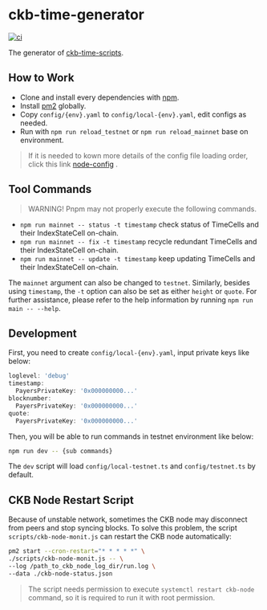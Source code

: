 # ckb-time-generator

[![ci](https://github.com/dotbitHQ/ckb-time-generator/actions/workflows/ci.yaml/badge.svg)](https://github.com/dotbitHQ/ckb-time-generator/actions/workflows/ci.yaml)

The generator of [ckb-time-scripts](https://github.com/DeAccountSystems/ckb-time-script).


## How to Work

- Clone and install every dependencies with [npm](https://www.npmjs.com/).
- Install [pm2](https://pm2.keymetrics.io/docs/usage/quick-start/) globally.
- Copy `config/{env}.yaml` to `config/local-{env}.yaml`, edit configs as needed.
- Run with `npm run reload_testnet` or `npm run reload_mainnet` base on environment.

> If it is needed to kown more details of the config file loading order, click this link [node-config](https://github.com/node-config/node-config/wiki/Configuration-Files#file-load-order) .


## Tool Commands

> WARNING! Pnpm may not properly execute the following commands.

- `npm run mainnet -- status -t timestamp` check status of TimeCells and their IndexStateCell on-chain.
- `npm run mainnet -- fix -t timestamp` recycle redundant TimeCells and their IndexStateCell on-chain.
- `npm run mainnet -- update -t timestamp` keep updating TimeCells and their IndexStateCell on-chain.

The `mainnet` argument can also be changed to `testnet`. Similarly, besides using `timestamp`, the `-t` option can also be set as either `height` or `quote`. For further assistance, please refer to the help information by running `npm run main -- --help`.


## Development

First, you need to create `config/local-{env}.yaml`, input private keys like below:

```typescript
loglevel: 'debug'
timestamp:
  PayersPrivateKey: '0x000000000...'
blocknumber:
  PayersPrivateKey: '0x000000000...'
quote:
  PayersPrivateKey: '0x000000000...'
```

Then, you will be able to run commands in testnet environment like below:

```bash
npm run dev -- {sub commands}
```

The `dev` script will load `config/local-testnet.ts` and `config/testnet.ts` by default.


## CKB Node Restart Script

Because of unstable network, sometimes the CKB node may disconnect from peers and stop syncing blocks. To solve this problem, the script `scripts/ckb-node-monit.js` can restart the CKB node automatically:

```bash
pm2 start --cron-restart="* * * * *" \
./scripts/ckb-node-monit.js -- \
--log /path_to_ckb_node_log_dir/run.log \
--data ./ckb-node-status.json
```

> The script needs permission to execute `systemctl restart ckb-node` command, so it is required to run it with root permission.
